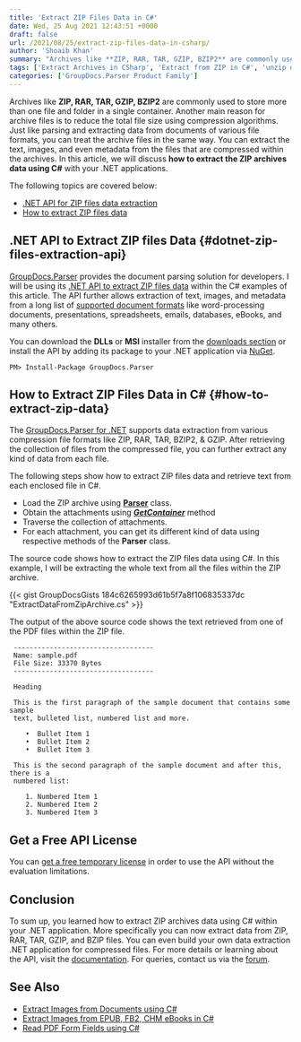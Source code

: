 ```yaml
---
title: 'Extract ZIP Files Data in C#'
date: Wed, 25 Aug 2021 12:43:51 +0000
draft: false
url: /2021/08/25/extract-zip-files-data-in-csharp/
author: 'Shoaib Khan'
summary: "Archives like **ZIP, RAR, TAR, GZIP, BZIP2** are commonly used to store more than one file and folder in a single container. Another main reason for archive files is to reduce the total file size using compression algorithms. Just like parsing and extracting data from documents of various file formats, you can treat the archive files in the same way. You can extract the text, images, and even metadata from the files that are compressed within the archives. In this article, we will discuss **how to extract the ZIP archives data using C#** with your .NET applications."
tags: ['Extract Archives in CSharp', 'Extract from ZIP in C#', 'unzip data in C#']
categories: ['GroupDocs.Parser Product Family']
---
```


Archives like **ZIP, RAR, TAR, GZIP, BZIP2** are commonly used to store more than one file and folder in a single container. Another main reason for archive files is to reduce the total file size using compression algorithms. Just like parsing and extracting data from documents of various file formats, you can treat the archive files in the same way. You can extract the text, images, and even metadata from the files that are compressed within the archives. In this article, we will discuss **how to extract the ZIP archives data using C#** with your .NET applications.

The following topics are covered below:

*   [.NET API for ZIP files data extraction][1]
*   [How to extract ZIP files data][2]

## .NET API to Extract ZIP files Data {#dotnet-zip-files-extraction-api}

[GroupDocs.Parser][3] provides the document parsing solution for developers. I will be using its [.NET API to extract ZIP files data][4] within the C# examples of this article. The API further allows extraction of text, images, and metadata from a long list of [supported document formats][5] like word-processing documents, presentations, spreadsheets, emails, databases, eBooks, and many others.

You can download the **DLLs** or **MSI** installer from the [downloads section][6] or install the API by adding its package to your .NET application via [NuGet][7].

```
PM> Install-Package GroupDocs.Parser
```

## How to Extract ZIP Files Data in C# {#how-to-extract-zip-data}

The [GroupDocs.Parser for .NET][8] supports data extraction from various compression file formats like ZIP, RAR, TAR, BZIP2, & GZIP. After retrieving the collection of files from the compressed file, you can further extract any kind of data from each file.

The following steps show how to extract ZIP files data and retrieve text from each enclosed file in C#.

*   Load the ZIP archive using **[Parser][9]** class.
*   Obtain the attachments using **_[GetContainer][10]_** method
*   Traverse the collection of attachments.
*   For each attachment, you can get its different kind of data using respective methods of the **Parser** class.

The source code shows how to extract the ZIP files data using C#. In this example, I will be extracting the whole text from all the files within the ZIP archive.

{{< gist GroupDocsGists 184c6265993d61b5f7a8f106835337dc "ExtractDataFromZipArchive.cs" >}}

The output of the above source code shows the text retrieved from one of the PDF files within the ZIP file.

```
 -----------------------------------
 Name: sample.pdf
 File Size: 33370 Bytes
 -----------------------------------

 Heading

 This is the first paragraph of the sample document that contains some sample
 text, bulleted list, numbered list and more.

    •  Bullet Item 1
    •  Bullet Item 2
    •  Bullet Item 3
 
 This is the second paragraph of the sample document and after this, there is a
 numbered list: 

    1. Numbered Item 1
    2. Numbered Item 2
    3. Numbered Item 3 
```

## Get a Free API License

You can [get a free temporary license][11] in order to use the API without the evaluation limitations.

## Conclusion

To sum up, you learned how to extract ZIP archives data using C# within your .NET application. More specifically you can now extract data from ZIP, RAR, TAR, GZIP, and BZIP files. You can even build your own data extraction .NET application for compressed files. For more details or learning about the API, visit the [documentation][12]. For queries, contact us via the [forum][13].

## See Also

*   [Extract Images from Documents using C#][14]
*   [Extract Images from EPUB, FB2, CHM eBooks in C#][15]
*   [Read PDF Form Fields using C#][16]







[1]: #dotnet-zip-files-extraction-api
[2]: #how-to-extract-zip-data
[3]: https://products.groupdocs.com/parser/
[4]: https://products.groupdocs.com/parser/net/
[5]: https://docs.groupdocs.com/parser/net/supported-document-formats/
[6]: https://downloads.groupdocs.com/parser
[7]: https://www.nuget.org/packages/groupdocs.parser
[8]: https://products.groupdocs.com/parser/net/
[9]: https://apireference.groupdocs.com/parser/net/groupdocs.parser/parser
[10]: https://apireference.groupdocs.com/parser/net/groupdocs.parser/parser/methods/getcontainer
[11]: https://purchase.groupdocs.com/temporary-license
[12]: https://docs.groupdocs.com/parser/
[13]: https://forum.groupdocs.com/
[14]: https://blog.groupdocs.com/2020/10/28/extract-images-from-pdf-word-excel-ppt-using-csharp/
[15]: https://blog.groupdocs.com/2021/02/26/extract-images-from-ebooks-in-csharp/
[16]: https://blog.groupdocs.com/2020/12/23/parse-and-extract-data-from-pdf-forms-in-csharp/

